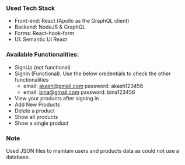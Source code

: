 ### Used Tech Stack
- Front-end: React (Apollo as the GraphQL client)
- Backend: NodeJS & GraphQL
- Forms: React-hook-form
- UI: Semantic UI React

### Available Functionalities:
- SignUp (not functional)
- SignIn (Functional). Use the below credentials to check the other functionalities
  * email: akash@gmail.com password: akash123456
  * email: bina@gmail.com password: bina123456
- View your products after signing in
- Add New Products
- Delete a product
- Show all products
- Show a single product

### Note
Used JSON files to maintain users and products data as could not use a database.

